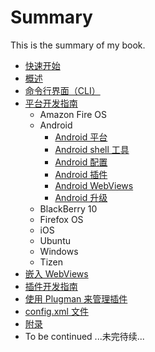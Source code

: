 # Summary

This is the summary of my book.

* [快速开始](docs/getstarted.md)
* [概述](docs/overview.md)
* [命令行界面（CLI）](docs/cli.md)
* [平台开发指南](docs/platforms.md)
    * Amazon Fire OS
    * Android
        * [Android 平台](docs/platforms-android.md)
        * [Android shell 工具](docs/platforms-android-tools.md)
        * [Android 配置](docs/platforms-android-config.md)
        * [Android 插件](docs/platforms-android-plugin.md)
        * [Android WebViews](docs/platforms-android-webview.md)
        * [Android 升级](docs/platforms-android-upgrade.md)
    * BlackBerry 10
    * Firefox OS
    * iOS
    * Ubuntu
    * Windows
    * Tizen
* [嵌入 WebViews](docs/webviews.md)
* [插件开发指南](docs/hybrid-plugins.md)
* [使用 Plugman 来管理插件](docs/plugman.md)
* [config.xml 文件](docs/config_ref.md)
* [附录](docs/appendix.md)
* To be continued ...未完待续...
